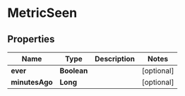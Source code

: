 

# MetricSeen


## Properties

Name | Type | Description | Notes
------------ | ------------- | ------------- | -------------
**ever** | **Boolean** |  |  [optional]
**minutesAgo** | **Long** |  |  [optional]



